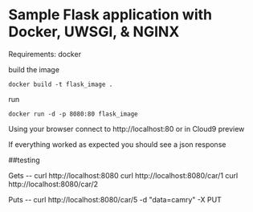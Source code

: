 # Sample Flask application with Docker, UWSGI, & NGINX

Requirements: docker

build the image
```
docker build -t flask_image .
```

run
```
docker run -d -p 8080:80 flask_image
```

Using your browser connect to http://localhost:80 or in Cloud9 preview

If everything worked as expected you should see a json response

##testing

Gets --
curl http://localhost:8080
curl http://localhost:8080/car/1
curl http://localhost:8080/car/2


Puts --
curl http://localhost:8080/car/5 -d "data=camry" -X PUT



